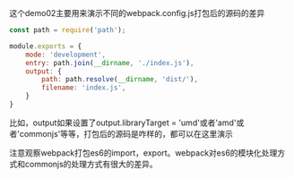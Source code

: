 这个demo02主要用来演示不同的webpack.config.js打包后的源码的差异
```js
const path = require('path');

module.exports = {
    mode: 'development',
    entry: path.join(__dirname, './index.js'),
    output: {
        path: path.resolve(__dirname, 'dist/'),
        filename: 'index.js',
    }
}

```
比如，output如果设置了output.libraryTarget = 'umd'或者'amd'或者'commonjs'等等，打包后的源码是咋样的，都可以在这里演示


注意观察webpack打包es6的import，export。webpack对es6的模块化处理方式和commonjs的处理方式有很大的差异。
